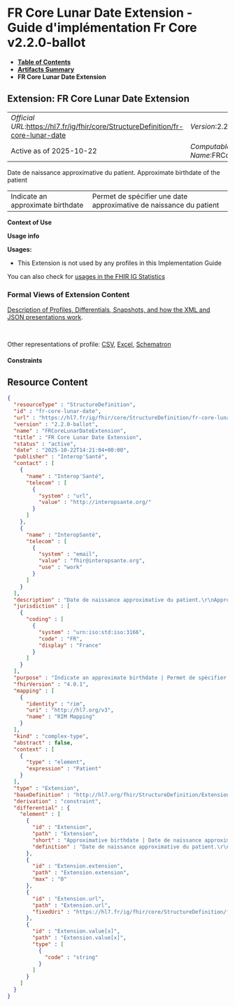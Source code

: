 # FR Core Lunar Date Extension - Guide d'implémentation Fr Core v2.2.0-ballot

* [**Table of Contents**](toc.md)
* [**Artifacts Summary**](artifacts.md)
* **FR Core Lunar Date Extension**

## Extension: FR Core Lunar Date Extension 

| | |
| :--- | :--- |
| *Official URL*:https://hl7.fr/ig/fhir/core/StructureDefinition/fr-core-lunar-date | *Version*:2.2.0-ballot |
| Active as of 2025-10-22 | *Computable Name*:FRCoreLunarDateExtension |

Date de naissance approximative du patient. Approximate birthdate of the patient

| | |
| :--- | :--- |
| Indicate an approximate birthdate | Permet de spécifier une date approximative de naissance du patient |

**Context of Use**

**Usage info**

**Usages:**

* This Extension is not used by any profiles in this Implementation Guide

You can also check for [usages in the FHIR IG Statistics](https://packages2.fhir.org/xig/hl7.fhir.fr.core|current/StructureDefinition/fr-core-lunar-date)

### Formal Views of Extension Content

 [Description of Profiles, Differentials, Snapshots, and how the XML and JSON presentations work](http://build.fhir.org/ig/FHIR/ig-guidance/readingIgs.html#structure-definitions). 

 

Other representations of profile: [CSV](StructureDefinition-fr-core-lunar-date.csv), [Excel](StructureDefinition-fr-core-lunar-date.xlsx), [Schematron](StructureDefinition-fr-core-lunar-date.sch) 

#### Constraints



## Resource Content

```json
{
  "resourceType" : "StructureDefinition",
  "id" : "fr-core-lunar-date",
  "url" : "https://hl7.fr/ig/fhir/core/StructureDefinition/fr-core-lunar-date",
  "version" : "2.2.0-ballot",
  "name" : "FRCoreLunarDateExtension",
  "title" : "FR Core Lunar Date Extension",
  "status" : "active",
  "date" : "2025-10-22T14:21:04+00:00",
  "publisher" : "Interop'Santé",
  "contact" : [
    {
      "name" : "Interop'Santé",
      "telecom" : [
        {
          "system" : "url",
          "value" : "http://interopsante.org/"
        }
      ]
    },
    {
      "name" : "InteropSanté",
      "telecom" : [
        {
          "system" : "email",
          "value" : "fhir@interopsante.org",
          "use" : "work"
        }
      ]
    }
  ],
  "description" : "Date de naissance approximative du patient.\r\nApproximate birthdate of the patient",
  "jurisdiction" : [
    {
      "coding" : [
        {
          "system" : "urn:iso:std:iso:3166",
          "code" : "FR",
          "display" : "France"
        }
      ]
    }
  ],
  "purpose" : "Indicate an approximate birthdate | Permet de spécifier une date approximative de naissance du patient",
  "fhirVersion" : "4.0.1",
  "mapping" : [
    {
      "identity" : "rim",
      "uri" : "http://hl7.org/v3",
      "name" : "RIM Mapping"
    }
  ],
  "kind" : "complex-type",
  "abstract" : false,
  "context" : [
    {
      "type" : "element",
      "expression" : "Patient"
    }
  ],
  "type" : "Extension",
  "baseDefinition" : "http://hl7.org/fhir/StructureDefinition/Extension",
  "derivation" : "constraint",
  "differential" : {
    "element" : [
      {
        "id" : "Extension",
        "path" : "Extension",
        "short" : "Approximative birthdate | Date de naissance approximative",
        "definition" : "Date de naissance approximative du patient.\r\nApproximate birthdate of the patient"
      },
      {
        "id" : "Extension.extension",
        "path" : "Extension.extension",
        "max" : "0"
      },
      {
        "id" : "Extension.url",
        "path" : "Extension.url",
        "fixedUri" : "https://hl7.fr/ig/fhir/core/StructureDefinition/fr-core-lunar-date"
      },
      {
        "id" : "Extension.value[x]",
        "path" : "Extension.value[x]",
        "type" : [
          {
            "code" : "string"
          }
        ]
      }
    ]
  }
}

```
